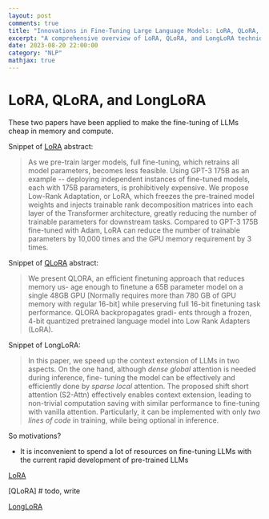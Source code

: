 ```yaml
---
layout: post
comments: true
title: "Innovations in Fine-Tuning Large Language Models: LoRA, QLoRA, and LongLoRA"
excerpt: "A comprehensive overview of LoRA, QLoRA, and LongLoRA techniques for memory-efficient fine-tuning of LLMs."
date: 2023-08-20 22:00:00
category: "NLP"
mathjax: true
---
```


# LoRA, QLoRA, and LongLoRA

These two papers have been applied to make the fine-tuning of LLMs cheap in memory and compute. 

Snippet of [LoRA](https://arxiv.org/pdf/2106.09685.pdf) abstract:

 

> As we pre-train larger models, full fine-tuning, which retrains all model parameters, becomes less feasible. Using GPT-3 175B as an example -- deploying independent instances of fine-tuned models, each with 175B parameters, is prohibitively expensive. We propose Low-Rank Adaptation, or LoRA, which freezes the pre-trained model weights and injects trainable rank decomposition matrices into each layer of the Transformer architecture, greatly reducing the number of trainable parameters for downstream tasks. Compared to GPT-3 175B fine-tuned with Adam, LoRA can reduce the number of trainable parameters by 10,000 times and the GPU memory requirement by 3 times.

Snippet of [QLoRA](https://arxiv.org/pdf/2305.14314.pdf) abstract:

> We present QLORA, an efficient finetuning approach that reduces memory us- age enough to finetune a 65B parameter model on a single 48GB GPU [Normally requires more than 780 GB of GPU memory with regular 16-bit] while preserving full 16-bit finetuning task performance. QLORA backpropagates gradi- ents through a frozen, 4-bit quantized pretrained language model into Low Rank Adapters (LoRA).

Snippet of LongLoRA:

> In this paper, we speed up the context extension of LLMs in two aspects. On the one hand, although *dense global* attention is needed during inference, fine- tuning the model can be effectively and efficiently done by *sparse local* attention. The proposed shift short attention (S2-Attn) effectively enables context extension, leading to non-trivial computation saving with similar performance to fine-tuning with vanilla attention. Particularly, it can be implemented with only *two lines of code* in training, while being optional in inference.

So motivations? 

- It is inconvenient to spend a lot of resources on fine-tuning LLMs with the current rapid development of pre-trained LLMs

[LoRA]([LoRA](https://ernst-hub.github.io/nlp/2023/08/20/LoRA/))

[QLoRA] # todo, write

[LongLoRA](https://ernst-hub.github.io/nlp/2023/08/20/LongLoRA/)